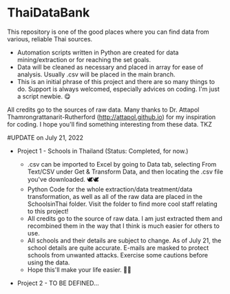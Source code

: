 # ThaiDataBank
This repository is one of the good places where you can find data from various, reliable Thai sources.
- Automation scripts written in Python are created for data mining/extraction or for reaching the set goals.
- Data will be cleaned as necessary and placed in array for ease of analysis. Usually .csv will be placed in the main branch.
- This is an initial phrase of this project and there are so many things to do. Support is always welcomed, especially advices on coding. I'm just a script newbie. 😋

All credits go to the sources of raw data. Many thanks to Dr. Attapol Thamrongrattanarit-Rutherford (http://attapol.github.io) for my inspiration for coding.
I hope you'll find something interesting from these data.
TKZ

#UPDATE on July 21, 2022
- Project 1 - Schools in Thailand (Status: Completed, for now.)
  - .csv can be imported to Excel by going to Data tab, selecting From Text/CSV under Get & Transform Data, and then locating the .csv file you've downloaded. 🕊️🕊️
  - Python Code for the whole extraction/data treatment/data transformation, as well as all of the raw data are placed in the SchoolsinThai folder. Visit the folder to find more cool staff relating to this project! 
  - All credits go to the source of raw data. I am just extracted them and recombined them in the way that I think is much easier for others to use.
  - All schools and their details are subject to change. As of July 21, the school details are quite accurate. E-mails are masked to protect schools from unwanted attacks. Exercise some cautions before using the data.
  - Hope this'll make your life easier. 🙂🙂

- Project 2 - TO BE DEFINED...
